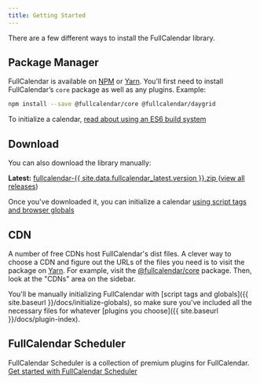 ```yaml
---
title: Getting Started
---
```


There are a few different ways to install the FullCalendar library.


## Package Manager

FullCalendar is available on [NPM](https://www.npmjs.com/) or [Yarn](https://yarnpkg.com/). You'll first need to install FullCalendar’s `core` package as well as any plugins. Example:

```sh
npm install --save @fullcalendar/core @fullcalendar/daygrid
```

To initialize a calendar, <a href='initialize-es6' class='more-link'>read about using an ES6 build system</a>


## Download

You can also download the library manually:

**Latest:** <a href='{{ site.fullcalendar_repo }}/releases/download/v{{ site.data.fullcalendar_latest.version }}/fullcalendar-{{ site.data.fullcalendar_latest.version }}.zip' onclick="ga('send', 'pageview', '/downloads/fullcalendar-{{ site.data.fullcalendar_latest.version }}.zip')">
  fullcalendar-{{ site.data.fullcalendar_latest.version }}.zip
</a>
(<a href='{{ site.fullcalendar_repo }}/releases'>view all releases</a>)

Once you've downloaded it, you can initialize a calendar <a href='initialize-globals' class='more-link'>using script tags and browser globals</a>



## CDN

A number of free CDNs host FullCalendar's dist files. A clever way to choose a CDN and figure out the URLs of the files you need is to visit the package on [Yarn](https://yarnpkg.com/). For example, visit the [@fullcalendar/core](https://yarnpkg.com/en/package/@fullcalendar/core) package. Then, look at the "CDNs" area on the sidebar.

You'll be manually initializing FullCalendar with [script tags and globals]({{ site.baseurl }}/docs/initialize-globals), so make sure you've included all the necessary files for whatever [plugins you choose]({{ site.baseurl }}/docs/plugin-index).


## FullCalendar Scheduler

FullCalendar Scheduler is a collection of premium plugins for FullCalendar.
<a href='premium' class='more-link'>Get started with FullCalendar Scheduler</a>
